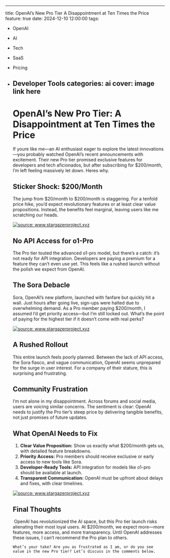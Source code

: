 ---
title: OpenAI’s New Pro Tier A Disappointment at Ten Times the Price
feature: true
date: 2024-12-10 12:00:00
tags:
- OpenAI
- AI
- Tech
- SaaS
- Pricing
- Developer Tools
categories: ai
cover: image link here
  ---
  
  # OpenAI’s New Pro Tier: A Disappointment at Ten Times the Price
  
  If youre like me—an AI enthusiast eager to explore the latest innovations—you probably watched OpenAI’s recent announcements with excitement. Their new Pro tier promised exclusive features for developers and tech aficionados, but after subscribing for $200/month, I’m left feeling massively let down. Heres why.
  
  ## **Sticker Shock: $200/Month**
  The jump from $20/month to $200/month is staggering. For a tenfold price hike, you’d expect revolutionary features or at least clear value propositions. Instead, the benefits feel marginal, leaving users like me scratching our heads.
  
  <a href="https://live.staticflickr.com/65535/54197209149_3dd9da3b5a_w.jpg"><img src="https://live.staticflickr.com/65535/54197209149_3dd9da3b5a_w.jpg" title="source: www.stargazerproject.xyz" /></a>
  
  ## **No API Access for o1-Pro**
  The Pro tier touted the advanced o1-pro model, but there’s a catch: it’s not ready for API integration. Developers are paying a premium for a feature they can’t even use yet. This feels like a rushed launch without the polish we expect from OpenAI.
  
  ## **The Sora Debacle**
    Sora, OpenAI’s new platform, launched with fanfare but quickly hit a wall. Just hours after going live, sign-ups were halted due to overwhelming demand. As a Pro member paying $200/month, I assumed I’d get priority access—but I’m still locked out. What’s the point of paying for the highest tier if it doesn’t come with real perks?
    
    <a href="https://live.staticflickr.com/65535/54197194323_e4d2832a68_w.jpg"><img src="https://live.staticflickr.com/65535/54197194323_e4d2832a68_w.jpg" title="source: www.stargazerproject.xyz" /></a>
    
    ## **A Rushed Rollout**
    This entire launch feels poorly planned. Between the lack of API access, the Sora fiasco, and vague communication, OpenAI seems unprepared for the surge in user interest. For a company of their stature, this is surprising and frustrating.
    
    ## **Community Frustration**
    I’m not alone in my disappointment. Across forums and social media, users are voicing similar concerns. The sentiment is clear: OpenAI needs to justify the Pro tier’s steep price by delivering tangible benefits, not just promises of future updates.
    
    ## **What OpenAI Needs to Fix**
    1. **Clear Value Proposition:** Show us exactly what $200/month gets us, with detailed feature breakdowns.
    2. **Priority Access:** Pro members should receive exclusive or early access to new tools like Sora.
    3. **Developer-Ready Tools:** API integration for models like o1-pro should be available at launch.
    4. **Transparent Communication:** OpenAI must be upfront about delays and fixes, with clear timelines.
    
    <a href="https://live.staticflickr.com/65535/54197194318_8b70ed4161_w.jpg"><img src="https://live.staticflickr.com/65535/54197194318_8b70ed4161_w.jpg" title="source: www.stargazerproject.xyz" /></a>
    
    ## **Final Thoughts**
    <image link here>
      OpenAI has revolutionized the AI space, but this Pro tier launch risks alienating their most loyal users. At $200/month, we expect more—more features, more access, and more transparency. Until OpenAI addresses these issues, I can’t recommend the Pro plan to others.
      
      What’s your take? Are you as frustrated as I am, or do you see value in the new Pro tier? Let’s discuss in the comments below.
